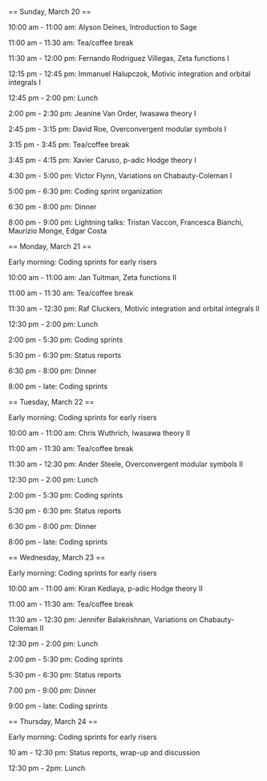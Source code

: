 == Sunday, March 20 ==

10:00 am - 11:00 am: Alyson Deines, Introduction to Sage

11:00 am - 11:30 am: Tea/coffee break

11:30 am - 12:00 pm: Fernando Rodriguez Villegas, Zeta functions I 

12:15 pm - 12:45 pm: Immanuel Halupczok, Motivic integration and orbital integrals I 

12:45 pm -  2:00 pm: Lunch

2:00 pm -  2:30 pm: Jeanine Van Order, Iwasawa theory I

2:45 pm -  3:15 pm: David Roe, Overconvergent modular symbols I

3:15 pm -  3:45 pm: Tea/coffee break

3:45 pm -  4:15 pm: Xavier Caruso, p-adic Hodge theory I

4:30 pm -  5:00 pm: Victor Flynn, Variations on Chabauty-Coleman I

5:00 pm -  6:30 pm: Coding sprint organization

6:30 pm - 8:00 pm: Dinner

8:00 pm - 9:00 pm: Lightning talks: Tristan Vaccon, Francesca Bianchi, Maurizio Monge, Edgar Costa

== Monday, March 21 ==

Early morning: Coding sprints for early risers

10:00 am - 11:00 am: Jan Tuitman, Zeta functions II

11:00 am - 11:30 am: Tea/coffee break

11:30 am - 12:30 pm: Raf Cluckers, Motivic integration and orbital integrals II

12:30 pm - 2:00 pm: Lunch

2:00 pm - 5:30 pm: Coding sprints

5:30 pm - 6:30 pm: Status reports

6:30 pm - 8:00 pm: Dinner

8:00 pm - late: Coding sprints 

== Tuesday, March 22 ==

Early morning: Coding sprints for early risers

10:00 am - 11:00 am: Chris Wuthrich, Iwasawa theory II

11:00 am - 11:30 am: Tea/coffee break

11:30 am - 12:30 pm: Ander Steele, Overconvergent modular symbols II

12:30 pm - 2:00 pm: Lunch

2:00 pm - 5:30 pm: Coding sprints

5:30 pm - 6:30 pm: Status reports

6:30 pm - 8:00 pm: Dinner

8:00 pm - late: Coding sprints 

== Wednesday, March 23 ==

Early morning: Coding sprints for early risers

10:00 am - 11:00 am: Kiran Kedlaya, p-adic Hodge theory II

11:00 am - 11:30 am: Tea/coffee break

11:30 am - 12:30 pm: Jennifer Balakrishnan,  Variations on Chabauty-Coleman II

12:30 pm - 2:00 pm: Lunch

2:00 pm - 5:30 pm: Coding sprints

5:30 pm - 6:30 pm: Status reports

7:00 pm - 9:00 pm: Dinner

9:00 pm - late: Coding sprints 

== Thursday, March 24 ==

Early morning: Coding sprints for early risers

10 am - 12:30 pm: Status reports, wrap-up and discussion

12:30 pm - 2pm: Lunch
